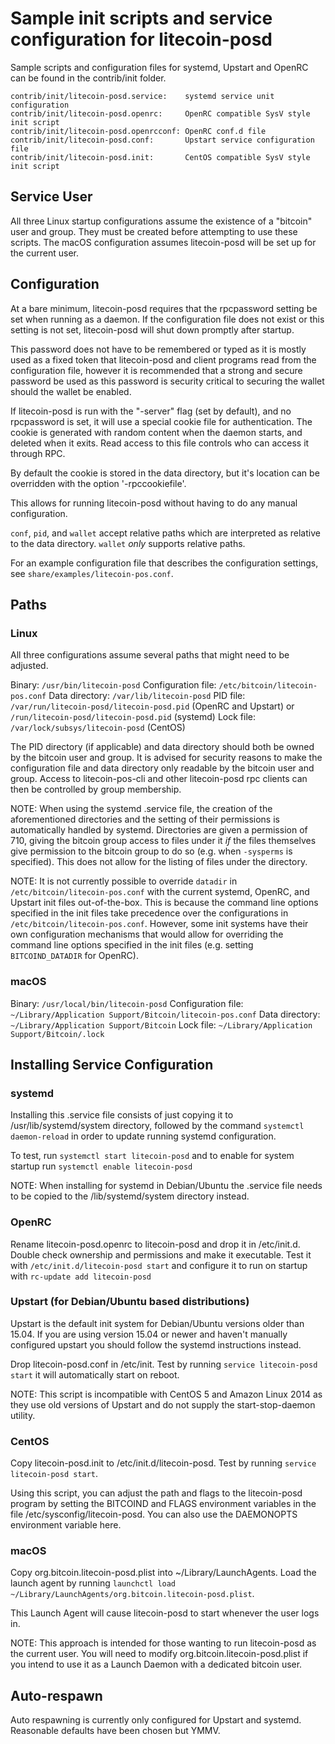 Sample init scripts and service configuration for litecoin-posd
==========================================================

Sample scripts and configuration files for systemd, Upstart and OpenRC
can be found in the contrib/init folder.

    contrib/init/litecoin-posd.service:    systemd service unit configuration
    contrib/init/litecoin-posd.openrc:     OpenRC compatible SysV style init script
    contrib/init/litecoin-posd.openrcconf: OpenRC conf.d file
    contrib/init/litecoin-posd.conf:       Upstart service configuration file
    contrib/init/litecoin-posd.init:       CentOS compatible SysV style init script

Service User
---------------------------------

All three Linux startup configurations assume the existence of a "bitcoin" user
and group.  They must be created before attempting to use these scripts.
The macOS configuration assumes litecoin-posd will be set up for the current user.

Configuration
---------------------------------

At a bare minimum, litecoin-posd requires that the rpcpassword setting be set
when running as a daemon.  If the configuration file does not exist or this
setting is not set, litecoin-posd will shut down promptly after startup.

This password does not have to be remembered or typed as it is mostly used
as a fixed token that litecoin-posd and client programs read from the configuration
file, however it is recommended that a strong and secure password be used
as this password is security critical to securing the wallet should the
wallet be enabled.

If litecoin-posd is run with the "-server" flag (set by default), and no rpcpassword is set,
it will use a special cookie file for authentication. The cookie is generated with random
content when the daemon starts, and deleted when it exits. Read access to this file
controls who can access it through RPC.

By default the cookie is stored in the data directory, but it's location can be overridden
with the option '-rpccookiefile'.

This allows for running litecoin-posd without having to do any manual configuration.

`conf`, `pid`, and `wallet` accept relative paths which are interpreted as
relative to the data directory. `wallet` *only* supports relative paths.

For an example configuration file that describes the configuration settings,
see `share/examples/litecoin-pos.conf`.

Paths
---------------------------------

### Linux

All three configurations assume several paths that might need to be adjusted.

Binary:              `/usr/bin/litecoin-posd`
Configuration file:  `/etc/bitcoin/litecoin-pos.conf`
Data directory:      `/var/lib/litecoin-posd`
PID file:            `/var/run/litecoin-posd/litecoin-posd.pid` (OpenRC and Upstart) or `/run/litecoin-posd/litecoin-posd.pid` (systemd)
Lock file:           `/var/lock/subsys/litecoin-posd` (CentOS)

The PID directory (if applicable) and data directory should both be owned by the
bitcoin user and group. It is advised for security reasons to make the
configuration file and data directory only readable by the bitcoin user and
group. Access to litecoin-pos-cli and other litecoin-posd rpc clients can then be
controlled by group membership.

NOTE: When using the systemd .service file, the creation of the aforementioned
directories and the setting of their permissions is automatically handled by
systemd. Directories are given a permission of 710, giving the bitcoin group
access to files under it _if_ the files themselves give permission to the
bitcoin group to do so (e.g. when `-sysperms` is specified). This does not allow
for the listing of files under the directory.

NOTE: It is not currently possible to override `datadir` in
`/etc/bitcoin/litecoin-pos.conf` with the current systemd, OpenRC, and Upstart init
files out-of-the-box. This is because the command line options specified in the
init files take precedence over the configurations in
`/etc/bitcoin/litecoin-pos.conf`. However, some init systems have their own
configuration mechanisms that would allow for overriding the command line
options specified in the init files (e.g. setting `BITCOIND_DATADIR` for
OpenRC).

### macOS

Binary:              `/usr/local/bin/litecoin-posd`
Configuration file:  `~/Library/Application Support/Bitcoin/litecoin-pos.conf`
Data directory:      `~/Library/Application Support/Bitcoin`
Lock file:           `~/Library/Application Support/Bitcoin/.lock`

Installing Service Configuration
-----------------------------------

### systemd

Installing this .service file consists of just copying it to
/usr/lib/systemd/system directory, followed by the command
`systemctl daemon-reload` in order to update running systemd configuration.

To test, run `systemctl start litecoin-posd` and to enable for system startup run
`systemctl enable litecoin-posd`

NOTE: When installing for systemd in Debian/Ubuntu the .service file needs to be copied to the /lib/systemd/system directory instead.

### OpenRC

Rename litecoin-posd.openrc to litecoin-posd and drop it in /etc/init.d.  Double
check ownership and permissions and make it executable.  Test it with
`/etc/init.d/litecoin-posd start` and configure it to run on startup with
`rc-update add litecoin-posd`

### Upstart (for Debian/Ubuntu based distributions)

Upstart is the default init system for Debian/Ubuntu versions older than 15.04. If you are using version 15.04 or newer and haven't manually configured upstart you should follow the systemd instructions instead.

Drop litecoin-posd.conf in /etc/init.  Test by running `service litecoin-posd start`
it will automatically start on reboot.

NOTE: This script is incompatible with CentOS 5 and Amazon Linux 2014 as they
use old versions of Upstart and do not supply the start-stop-daemon utility.

### CentOS

Copy litecoin-posd.init to /etc/init.d/litecoin-posd. Test by running `service litecoin-posd start`.

Using this script, you can adjust the path and flags to the litecoin-posd program by
setting the BITCOIND and FLAGS environment variables in the file
/etc/sysconfig/litecoin-posd. You can also use the DAEMONOPTS environment variable here.

### macOS

Copy org.bitcoin.litecoin-posd.plist into ~/Library/LaunchAgents. Load the launch agent by
running `launchctl load ~/Library/LaunchAgents/org.bitcoin.litecoin-posd.plist`.

This Launch Agent will cause litecoin-posd to start whenever the user logs in.

NOTE: This approach is intended for those wanting to run litecoin-posd as the current user.
You will need to modify org.bitcoin.litecoin-posd.plist if you intend to use it as a
Launch Daemon with a dedicated bitcoin user.

Auto-respawn
-----------------------------------

Auto respawning is currently only configured for Upstart and systemd.
Reasonable defaults have been chosen but YMMV.
